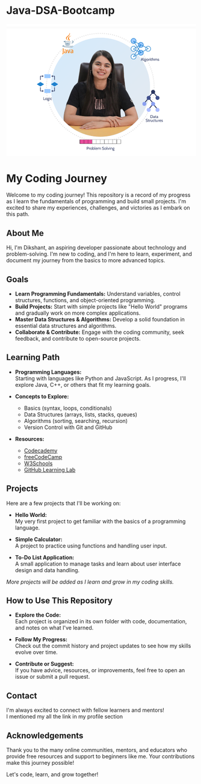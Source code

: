 ﻿# Java-DSA-Bootcamp
![alt text](images/mentor.png)
# My Coding Journey

Welcome to my coding journey! This repository is a record of my progress as I learn the fundamentals of programming and build small projects. I'm excited to share my experiences, challenges, and victories as I embark on this path.

## About Me

Hi, I'm Dikshant, an aspiring developer passionate about technology and problem-solving. I'm new to coding, and I'm here to learn, experiment, and document my journey from the basics to more advanced topics.

## Goals

- **Learn Programming Fundamentals:** Understand variables, control structures, functions, and object-oriented programming.
- **Build Projects:** Start with simple projects like "Hello World" programs and gradually work on more complex applications.
- **Master Data Structures & Algorithms:** Develop a solid foundation in essential data structures and algorithms.
- **Collaborate & Contribute:** Engage with the coding community, seek feedback, and contribute to open-source projects.

## Learning Path

- **Programming Languages:**  
  Starting with languages like Python and JavaScript. As I progress, I'll explore Java, C++, or others that fit my learning goals.
  
- **Concepts to Explore:**  
  - Basics (syntax, loops, conditionals)
  - Data Structures (arrays, lists, stacks, queues)
  - Algorithms (sorting, searching, recursion)
  - Version Control with Git and GitHub

- **Resources:**  
  - [Codecademy](https://www.codecademy.com/)
  - [freeCodeCamp](https://www.freecodecamp.org/)
  - [W3Schools](https://www.w3schools.com/)
  - [GitHub Learning Lab](https://lab.github.com/)

## Projects

Here are a few projects that I'll be working on:

- **Hello World:**  
  My very first project to get familiar with the basics of a programming language.

- **Simple Calculator:**  
  A project to practice using functions and handling user input.

- **To-Do List Application:**  
  A small application to manage tasks and learn about user interface design and data handling.

*More projects will be added as I learn and grow in my coding skills.*

## How to Use This Repository

- **Explore the Code:**  
  Each project is organized in its own folder with code, documentation, and notes on what I've learned.
  
- **Follow My Progress:**  
  Check out the commit history and project updates to see how my skills evolve over time.

- **Contribute or Suggest:**  
  If you have advice, resources, or improvements, feel free to open an issue or submit a pull request.

## Contact

I'm always excited to connect with fellow learners and mentors!  
I mentioned my all the link in my profile section 

## Acknowledgements

Thank you to the many online communities, mentors, and educators who provide free resources and support to beginners like me. Your contributions make this journey possible!

Let's code, learn, and grow together!
